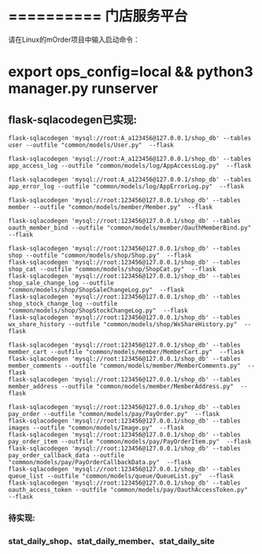 ==========
门店服务平台
==========

请在Linux的mOrder项目中输入启动命令：
# export ops_config=local && python3 manager.py runserver


## flask-sqlacodegen已实现:

    flask-sqlacodegen 'mysql://root:A_a123456@127.0.0.1/shop_db' --tables user --outfile "common/models/User.py"  --flask

    flask-sqlacodegen 'mysql://root:A_a123456@127.0.0.1/shop_db' --tables app_access_log --outfile "common/models/log/AppAccessLog.py"  --flask

    flask-sqlacodegen 'mysql://root:A_a123456@127.0.0.1/shop_db' --tables app_error_log --outfile "common/models/log/AppErrorLog.py"  --flask

    flask-sqlacodegen 'mysql://root:123456@127.0.0.1/shop_db' --tables member --outfile "common/models/member/Member.py"  --flask
    
    flask-sqlacodegen 'mysql://root:123456@127.0.0.1/shop_db' --tables oauth_member_bind --outfile "common/models/member/OauthMemberBind.py"  --flask

    flask-sqlacodegen 'mysql://root:123456@127.0.0.1/shop_db' --tables shop --outfile "common/models/shop/Shop.py"  --flask
    flask-sqlacodegen 'mysql://root:123456@127.0.0.1/shop_db' --tables shop_cat --outfile "common/models/shop/ShopCat.py"  --flask
    flask-sqlacodegen 'mysql://root:123456@127.0.0.1/shop_db' --tables shop_sale_change_log --outfile "common/models/shop/ShopSaleChangeLog.py"  --flask
    flask-sqlacodegen 'mysql://root:123456@127.0.0.1/shop_db' --tables shop_stock_change_log --outfile "common/models/shop/ShopStockChangeLog.py"  --flask
    flask-sqlacodegen 'mysql://root:123456@127.0.0.1/shop_db' --tables wx_share_history --outfile "common/models/shop/WxShareHistory.py"  --flask
    
    flask-sqlacodegen 'mysql://root:123456@127.0.0.1/shop_db' --tables member_cart --outfile "common/models/member/MemberCart.py"  --flask
    flask-sqlacodegen 'mysql://root:123456@127.0.0.1/shop_db' --tables member_comments --outfile "common/models/member/MemberComments.py"  --flask
    flask-sqlacodegen 'mysql://root:123456@127.0.0.1/shop_db' --tables member_address --outfile "common/models/member/MemberAddress.py"  --flask
    
    flask-sqlacodegen 'mysql://root:123456@127.0.0.1/shop_db' --tables pay_order --outfile "common/models/pay/PayOrder.py"  --flask
    flask-sqlacodegen 'mysql://root:123456@127.0.0.1/shop_db' --tables images --outfile "common/models/Image.py"  --flask
    flask-sqlacodegen 'mysql://root:123456@127.0.0.1/shop_db' --tables pay_order_item --outfile "common/models/pay/PayOrderItem.py"  --flask
    flask-sqlacodegen 'mysql://root:123456@127.0.0.1/shop_db' --tables pay_order_callback_data --outfile "common/models/pay/PayOrderCallbackData.py"  --flask
    flask-sqlacodegen 'mysql://root:123456@127.0.0.1/shop_db' --tables queue_list --outfile "common/models/queue/QueueList.py"  --flask
    flask-sqlacodegen 'mysql://root:123456@127.0.0.1/shop_db' --tables oauth_access_token --outfile "common/models/pay/OauthAccessToken.py"  --flask

### 待实现:
### stat_daily_shop、stat_daily_member、stat_daily_site
